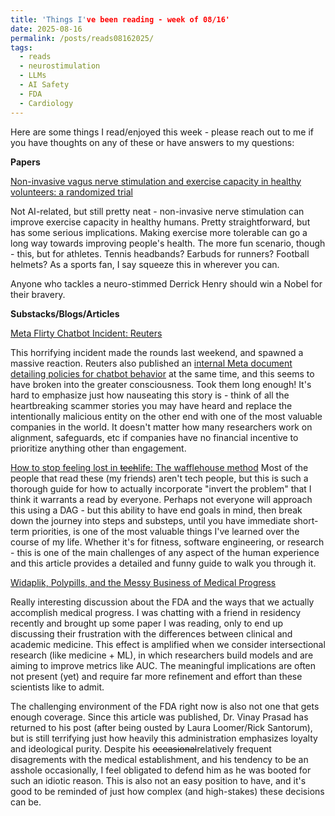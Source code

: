 ```yaml
---
title: 'Things I've been reading - week of 08/16'
date: 2025-08-16
permalink: /posts/reads08162025/
tags:
  - reads
  - neurostimulation
  - LLMs
  - AI Safety
  - FDA
  - Cardiology
---
```


Here are some things I read/enjoyed this week - please reach out to me if you have thoughts on any of these or have answers to my questions:

**Papers**

[Non-invasive vagus nerve stimulation and exercise capacity in healthy volunteers: a randomized trial](https://academic.oup.com/eurheartj/article/46/17/1634/8023896?login=false)

Not AI-related, but still pretty neat - non-invasive nerve stimulation can improve exercise capacity in healthy humans. Pretty straightforward, but has some serious implications. Making exercise more tolerable can go a long way towards improving people's health. The more fun scenario, though - this, but for athletes. Tennis headbands? Earbuds for runners? Football helmets? As a sports fan, I say squeeze this in wherever you can. 

Anyone who tackles a neuro-stimmed Derrick Henry should win a Nobel for their bravery.



**Substacks/Blogs/Articles**

[Meta Flirty Chatbot Incident: Reuters](https://www.reuters.com/investigates/special-report/meta-ai-chatbot-death/)

This horrifying incident made the rounds last weekend, and spawned a massive reaction. Reuters also published an [internal Meta document detailing policies for chatbot behavior](https://www.reuters.com/investigates/special-report/meta-ai-chatbot-guidelines/) at the same time, and this seems to have broken into the greater consciousness. Took them long enough! It's hard to emphasize just how nauseating this story is - think of all the heartbreaking scammer stories you may have heard and replace the intentionally malicious entity on the other end with one of the most valuable companies in the world. It doesn't matter how many researchers work on alignment, safeguards, etc if companies have no financial incentive to prioritize anything other than engagement. 

[How to stop feeling lost in ~~tech~~life: The wafflehouse method](https://www.yacinemahdid.com/p/how-to-stop-feeling-lost-in-tech)
Most of the people that read these (my friends) aren't tech people, but this is such a thorough guide for how to actually incorporate "invert the problem" that I think it warrants a read by everyone. Perhaps not everyone will approach this using a DAG - but this ability to have end goals in mind, then break down the journey into steps and substeps, until you have immediate short-term priorities, is one of the most valuable things I've learned over the course of my life. Whether it's for fitness, software engineering, or research - this is one of the main challenges of any aspect of the human experience and this article provides a detailed and funny guide to walk you through it. 

[Widaplik, Polypills, and the Messy Business of Medical Progress](https://gregorykatz.substack.com/p/widaplik-polypills-and-the-messy)

Really interesting discussion about the FDA and the ways that we actually accomplish medical progress. I was chatting with a friend in residency recently and brought up some paper I was reading, only to end up discussing their frustration with the differences between clinical and academic medicine. This effect is amplified when we consider intersectional research (like medicine + ML), in which researchers build models and are aiming to improve metrics like AUC. The meaningful implications are often not present (yet) and require far more refinement and effort than these scientists like to admit. 

The challenging environment of the FDA right now is also not one that gets enough coverage. Since this article was published, Dr. Vinay Prasad has returned to his post (after being ousted by Laura Loomer/Rick Santorum), but is still terrifying just how heavily this administration emphasizes loyalty and ideological purity. Despite his ~~occasional~~relatively frequent disagrements with the medical establishment, and his tendency to be an asshole occasionally, I feel obligated to defend him as he was booted for such an idiotic reason. This is also not an easy position to have, and it's good to be reminded of just how complex (and high-stakes) these decisions can be.  